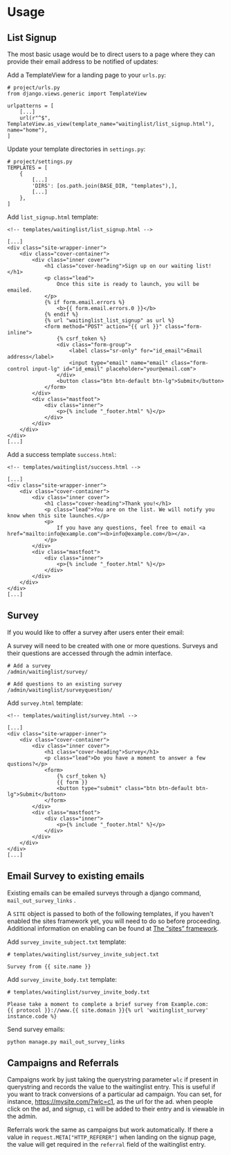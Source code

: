 # Usage

## List Signup

The most basic usage would be to direct users to a page where they can provide their email address to be notified of updates:

Add a TemplateView for a landing page to your `urls.py`:

    # project/urls.py
    from django.views.generic import TemplateView

    urlpatterns = [
        [...]
        url(r"^$", TemplateView.as_view(template_name="waitinglist/list_signup.html"), name="home"),
    ]

Update your template directories in `settings.py`:

    # project/settings.py
    TEMPLATES = [
        {
            [...]
            'DIRS': [os.path.join(BASE_DIR, "templates"),],
            [...]
        },
    ]

Add `list_signup.html` template:

    <!-- templates/waitinglist/list_signup.html -->

    [...]
    <div class="site-wrapper-inner">
        <div class="cover-container">
            <div class="inner cover">
                <h1 class="cover-heading">Sign up on our waiting list!</h1>
                <p class="lead">
                    Once this site is ready to launch, you will be emailed.
                </p>
                {% if form.email.errors %}
                    <b>{{ form.email.errors.0 }}</b>
                {% endif %}
                {% url "waitinglist_list_signup" as url %}
                <form method="POST" action="{{ url }}" class="form-inline">
                    {% csrf_token %}
                    <div class="form-group">
                        <label class="sr-only" for="id_email">Email address</label>
                        <input type="email" name="email" class="form-control input-lg" id="id_email" placeholder="your@email.com">
                    </div>
                    <button class="btn btn-default btn-lg">Submit</button>
                </form>
            </div>
            <div class="mastfoot">
                <div class="inner">
                    <p>{% include "_footer.html" %}</p>
                </div>
            </div>
        </div>
    </div>
    [...]

Add a success template `success.html`:

    <!-- templates/waitinglist/success.html -->

    [...]
    <div class="site-wrapper-inner">
        <div class="cover-container">
            <div class="inner cover">
                <h1 class="cover-heading">Thank you!</h1>
                <p class="lead">You are on the list. We will notify you know when this site launches.</p>
                <p>
                    If you have any questions, feel free to email <a href="mailto:info@example.com"><b>info@example.com</b></a>.
                </p>
            </div>
            <div class="mastfoot">
                <div class="inner">
                    <p>{% include "_footer.html" %}</p>
                </div>
            </div>
        </div>
    </div>
    [...]

## Survey

If you would like to offer a survey after users enter their email:

A survey will need to be created with one or more questions. Surveys and their questions are accessed through the admin interface.

    # Add a survey
    /admin/waitinglist/survey/

    # Add questions to an existing survey
    /admin/waitinglist/surveyquestion/


Add `survey.html` template:

    <!-- templates/waitinglist/survey.html -->

    [...]
    <div class="site-wrapper-inner">
        <div class="cover-container">
            <div class="inner cover">
                <h1 class="cover-heading">Survey</h1>
                <p class="lead">Do you have a moment to answer a few qustions?</p>
                <form>
                    {% csrf_token %}
                    {{ form }}
                    <button type="submit" class="btn btn-default btn-lg">Submit</button>
                </form>
            </div>
            <div class="mastfoot">
                <div class="inner">
                    <p>{% include "_footer.html" %}</p>
                </div>
            </div>
        </div>
    </div>
    [...]

## Email Survey to existing emails

Existing emails can be emailed surveys through a django command, `mail_out_survey_links`
.

A `SITE` object is passed to both of the following templates, if you haven't enabled the sites framework yet, you will need to do so before proceeding. Additional information on enabling can be found at [The “sites” framework](https://docs.djangoproject.com/en/dev/ref/contrib/sites/).

Add `survey_invite_subject.txt` template:

    # templates/waitinglist/survey_invite_subject.txt

    Survey from {{ site.name }}

Add `survey_invite_body.txt` template:

    # templates/waitinglist/survey_invite_body.txt

    Please take a moment to complete a brief survey from Example.com:
    {{ protocol }}://www.{{ site.domain }}{% url 'waitinglist_survey' instance.code %}

Send survey emails:

    python manage.py mail_out_survey_links


## Campaigns and Referrals

Campaigns work by just taking the querystring parameter `wlc` if present in querystring and records
the value to the waitinglist entry.  This is useful if you want to track conversions of a particular
ad campaign.  You can set, for instance, https://mysite.com/?wlc=c1, as the url for the ad. when
people click on the ad, and signup, `c1` will be added to their entry and is viewable in the admin.

Referrals work the same as campaigns but work automatically.  If there a value in `request.META["HTTP_REFERER"]`
when landing on the signup page, the value will get required in the `referral` field of the waitinglist entry.
